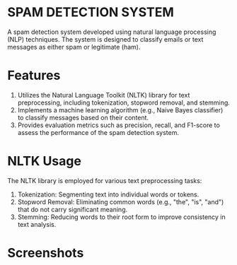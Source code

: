 # SPAM DETECTION SYSTEM
A spam detection system developed using natural language processing (NLP) techniques. The system is designed to classify emails or text messages as either spam or legitimate (ham).
# Features
1. Utilizes the Natural Language Toolkit (NLTK) library for text preprocessing, including tokenization, stopword removal, and stemming.
2. Implements a machine learning algorithm (e.g., Naive Bayes classifier) to classify messages based on their content.
3. Provides evaluation metrics such as precision, recall, and F1-score to assess the performance of the spam detection system.
# NLTK Usage
The NLTK library is employed for various text preprocessing tasks:
1. Tokenization: Segmenting text into individual words or tokens.
2. Stopword Removal: Eliminating common words (e.g., "the", "is", "and") that do not carry significant meaning.
3. Stemming: Reducing words to their root form to improve consistency in text analysis.
# Screenshots







